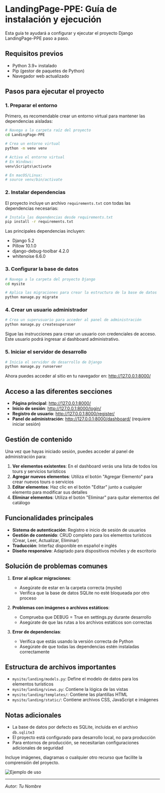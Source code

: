 # LandingPage-PPE: Guía de instalación y ejecución

Esta guía te ayudará a configurar y ejecutar el proyecto Django LandingPage-PPE paso a paso.

## Requisitos previos

- Python 3.9+ instalado
- Pip (gestor de paquetes de Python)
- Navegador web actualizado

## Pasos para ejecutar el proyecto

### 1. Preparar el entorno

Primero, es recomendable crear un entorno virtual para mantener las dependencias aisladas:

```bash
# Navega a la carpeta raíz del proyecto
cd LandingPage-PPE

# Crea un entorno virtual
python -m venv venv

# Activa el entorno virtual
# En Windows:
venv\Scripts\activate

# En macOS/Linux:
# source venv/bin/activate
```

### 2. Instalar dependencias

El proyecto incluye un archivo `requirements.txt` con todas las dependencias necesarias:

```bash
# Instala las dependencias desde requirements.txt
pip install -r requirements.txt
```

Las principales dependencias incluyen:
- Django 5.2
- Pillow 10.1.0
- django-debug-toolbar 4.2.0
- whitenoise 6.6.0

### 3. Configurar la base de datos

```bash
# Navega a la carpeta del proyecto Django
cd mysite

# Aplica las migraciones para crear la estructura de la base de datos
python manage.py migrate
```

### 4. Crear un usuario administrador

```bash
# Crea un superusuario para acceder al panel de administración
python manage.py createsuperuser
```

Sigue las instrucciones para crear un usuario con credenciales de acceso. Este usuario podrá ingresar al dashboard administrativo.

### 5. Iniciar el servidor de desarrollo

```bash
# Inicia el servidor de desarrollo de Django
python manage.py runserver
```

Ahora puedes acceder al sitio en tu navegador en: http://127.0.0.1:8000/

## Acceso a las diferentes secciones

- **Página principal**: http://127.0.0.1:8000/
- **Inicio de sesión**: http://127.0.0.1:8000/login/
- **Registro de usuario**: http://127.0.0.1:8000/register/
- **Panel de administración**: http://127.0.0.1:8000/dashboard/ (requiere iniciar sesión)

## Gestión de contenido

Una vez que hayas iniciado sesión, puedes acceder al panel de administración para:

1. **Ver elementos existentes**: En el dashboard verás una lista de todos los tours y servicios turísticos
2. **Agregar nuevos elementos**: Utiliza el botón "Agregar Elemento" para crear nuevos tours o servicios
3. **Editar elementos**: Haz clic en el botón "Editar" junto a cualquier elemento para modificar sus detalles
4. **Eliminar elementos**: Utiliza el botón "Eliminar" para quitar elementos del catálogo

## Funcionalidades principales

- **Sistema de autenticación**: Registro e inicio de sesión de usuarios
- **Gestión de contenido**: CRUD completo para los elementos turísticos (Crear, Leer, Actualizar, Eliminar)
- **Traducción**: Interfaz disponible en español e inglés
- **Diseño responsivo**: Adaptado para dispositivos móviles y de escritorio

## Solución de problemas comunes

1. **Error al aplicar migraciones**:
   - Asegúrate de estar en la carpeta correcta (mysite)
   - Verifica que la base de datos SQLite no esté bloqueada por otro proceso

2. **Problemas con imágenes o archivos estáticos**:
   - Comprueba que DEBUG = True en settings.py durante desarrollo
   - Asegúrate de que las rutas a los archivos estáticos son correctas

3. **Error de dependencias**:
   - Verifica que estás usando la versión correcta de Python
   - Asegúrate de que todas las dependencias estén instaladas correctamente

## Estructura de archivos importantes

- `mysite/landing/models.py`: Define el modelo de datos para los elementos turísticos
- `mysite/landing/views.py`: Contiene la lógica de las vistas
- `mysite/landing/templates/`: Contiene las plantillas HTML
- `mysite/landing/static/`: Contiene archivos CSS, JavaScript e imágenes

## Notas adicionales

- La base de datos por defecto es SQLite, incluida en el archivo `db.sqlite3`
- El proyecto está configurado para desarrollo local, no para producción
- Para entornos de producción, se necesitarían configuraciones adicionales de seguridad


Incluye imágenes, diagramas o cualquier otro recurso que facilite la comprensión del proyecto.

![Ejemplo de uso](https://via.placeholder.com/600x300)

---

*Autor: Tu Nombre*

